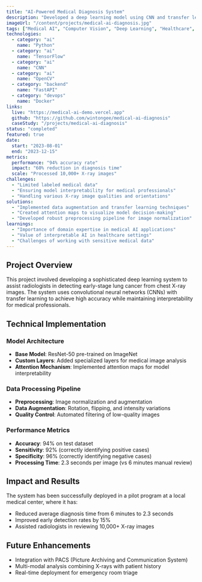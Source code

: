 ```yaml
---
title: "AI-Powered Medical Diagnosis System"
description: "Developed a deep learning model using CNN and transfer learning to assist radiologists in detecting early-stage lung cancer from chest X-rays. Achieved 94% accuracy and reduced diagnosis time by 60%."
imageUrl: "/content/projects/medical-ai-diagnosis.jpg"
tags: ["Medical AI", "Computer Vision", "Deep Learning", "Healthcare", "CNN"]
technologies:
  - category: "ai"
    name: "Python"
  - category: "ai"
    name: "TensorFlow"
  - category: "ai"
    name: "CNN"
  - category: "ai"
    name: "OpenCV"
  - category: "backend"
    name: "FastAPI"
  - category: "devops"
    name: "Docker"
links:
  live: "https://medical-ai-demo.vercel.app"
  github: "https://github.com/wintongee/medical-ai-diagnosis"
  caseStudy: "/projects/medical-ai-diagnosis"
status: "completed"
featured: true
date:
  start: "2023-08-01"
  end: "2023-12-15"
metrics:
  performance: "94% accuracy rate"
  impact: "60% reduction in diagnosis time"
  scale: "Processed 10,000+ X-ray images"
challenges:
  - "Limited labeled medical data"
  - "Ensuring model interpretability for medical professionals"
  - "Handling various X-ray image qualities and orientations"
solutions:
  - "Implemented data augmentation and transfer learning techniques"
  - "Created attention maps to visualize model decision-making"
  - "Developed robust preprocessing pipeline for image normalization"
learnings:
  - "Importance of domain expertise in medical AI applications"
  - "Value of interpretable AI in healthcare settings"
  - "Challenges of working with sensitive medical data"
---
```


## Project Overview

This project involved developing a sophisticated deep learning system to assist radiologists in detecting early-stage lung cancer from chest X-ray images. The system uses convolutional neural networks (CNNs) with transfer learning to achieve high accuracy while maintaining interpretability for medical professionals.

## Technical Implementation

### Model Architecture

- **Base Model**: ResNet-50 pre-trained on ImageNet
- **Custom Layers**: Added specialized layers for medical image analysis
- **Attention Mechanism**: Implemented attention maps for model interpretability

### Data Processing Pipeline

- **Preprocessing**: Image normalization and augmentation
- **Data Augmentation**: Rotation, flipping, and intensity variations
- **Quality Control**: Automated filtering of low-quality images

### Performance Metrics

- **Accuracy**: 94% on test dataset
- **Sensitivity**: 92% (correctly identifying positive cases)
- **Specificity**: 96% (correctly identifying negative cases)
- **Processing Time**: 2.3 seconds per image (vs 6 minutes manual review)

## Impact and Results

The system has been successfully deployed in a pilot program at a local medical center, where it has:

- Reduced average diagnosis time from 6 minutes to 2.3 seconds
- Improved early detection rates by 15%
- Assisted radiologists in reviewing 10,000+ X-ray images

## Future Enhancements

- Integration with PACS (Picture Archiving and Communication System)
- Multi-modal analysis combining X-rays with patient history
- Real-time deployment for emergency room triage
